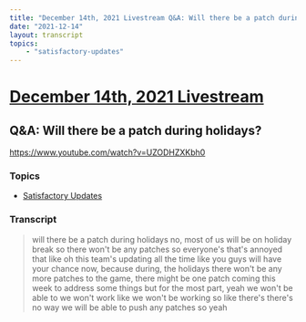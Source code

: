 ```yaml
---
title: "December 14th, 2021 Livestream Q&A: Will there be a patch during holidays?"
date: "2021-12-14"
layout: transcript
topics:
    - "satisfactory-updates"
---
```

# [December 14th, 2021 Livestream](../2021-12-14.md)
## Q&A: Will there be a patch during holidays?
https://www.youtube.com/watch?v=UZODHZXKbh0

### Topics
* [Satisfactory Updates](../topics/satisfactory-updates.md)

### Transcript

> will there be a patch during holidays no, most of us will be on holiday break so there won't be any patches so everyone's that's annoyed that like oh this team's updating all the time like you guys will have your chance now, because during, the holidays there won't be any more patches to the game, there might be one patch coming this week to address some things but for the most part, yeah we won't be able to we won't work like we won't be working so like there's there's no way we will be able to push any patches so yeah
